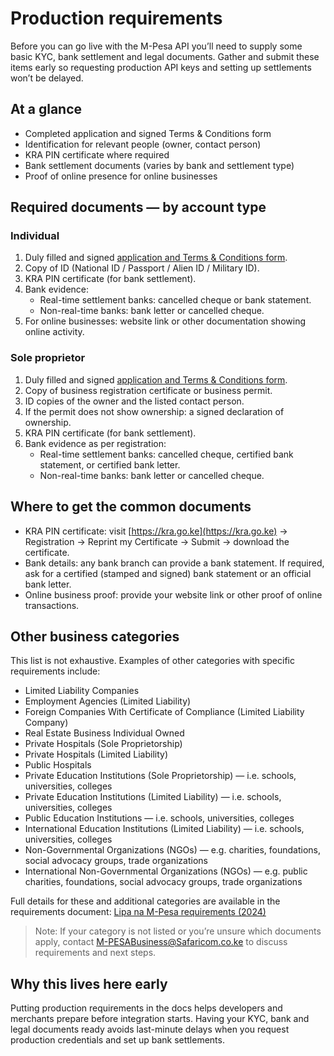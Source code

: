 # Production requirements

Before you can go live with the M-Pesa API you’ll need to supply some basic KYC, bank settlement and legal documents. Gather and submit these items early so requesting production API keys and setting up settlements won’t be delayed.

## At a glance

- Completed application and signed Terms & Conditions form
- Identification for relevant people (owner, contact person)
- KRA PIN certificate where required
- Bank settlement documents (varies by bank and settlement type)
- Proof of online presence for online businesses

## Required documents — by account type

### Individual

1. Duly filled and signed [application and Terms & Conditions form](../requirements/mpesa_c2b_service_application_form_2025.pdf).  
2. Copy of ID (National ID / Passport / Alien ID / Military ID).  
3. KRA PIN certificate (for bank settlement).  
4. Bank evidence:
    - Real-time settlement banks: cancelled cheque or bank statement.  
    - Non-real-time banks: bank letter or cancelled cheque.  
5. For online businesses: website link or other documentation showing online activity.

### Sole proprietor

1. Duly filled and signed [application and Terms & Conditions form](../requirements/mpesa_c2b_service_application_form_2025.pdf).  
2. Copy of business registration certificate or business permit.  
3. ID copies of the owner and the listed contact person.  
4. If the permit does not show ownership: a signed declaration of ownership.  
5. KRA PIN certificate (for bank settlement).  
6. Bank evidence as per registration:
    - Real-time settlement banks: cancelled cheque, certified bank statement, or certified bank letter.  
    - Non-real-time banks: bank letter or cancelled cheque.

## Where to get the common documents

- KRA PIN certificate: visit [https://kra.go.ke](https://kra.go.ke) → Registration → Reprint my Certificate → Submit → download the certificate.  
- Bank details: any bank branch can provide a bank statement. If required, ask for a certified (stamped and signed) bank statement or an official bank letter.  
- Online business proof: provide your website link or other proof of online transactions.

## Other business categories

This list is not exhaustive. Examples of other categories with specific requirements include:

- Limited Liability Companies
- Employment Agencies (Limited Liability)
- Foreign Companies With Certificate of Compliance (Limited Liability Company)
- Real Estate Business Individual Owned
- Private Hospitals (Sole Proprietorship)
- Private Hospitals (Limited Liability)
- Public Hospitals
- Private Education Institutions (Sole Proprietorship) — i.e. schools, universities, colleges
- Private Education Institutions (Limited Liability) — i.e. schools, universities, colleges
- Public Education Institutions — i.e. schools, universities, colleges
- International Education Institutions (Limited Liability) — i.e. schools, universities, colleges
- Non-Governmental Organizations (NGOs) — e.g. charities, foundations, social advocacy groups, trade organizations
- International Non-Governmental Organizations (NGOs) — e.g. public charities, foundations, social advocacy groups, trade organizations

Full details for these and additional categories are available in the requirements document: [Lipa na M-Pesa requirements (2024)](../requirements/lipa_na_mpesa_requirements_2024.pdf)

> Note: If your category is not listed or you’re unsure which documents apply, contact [M-PESABusiness@Safaricom.co.ke](mailto:M-PESABusiness@Safaricom.co.ke) to discuss requirements and next steps.

## Why this lives here early

Putting production requirements in the docs helps developers and merchants prepare before integration starts. Having your KYC, bank and legal documents ready avoids last-minute delays when you request production credentials and set up bank settlements.
